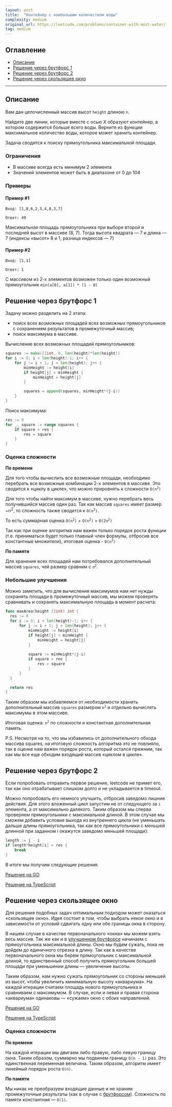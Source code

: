 ```yaml
---
layout: post
title:  "Контейнер с наибольшим количеством воды"
complexity: medium
original_url: https://leetcode.com/problems/container-with-most-water/
tag: medium
---
```


## Оглавление

- [Описание](#description)
- [Решение через брутфорс 1](#bruteforce_1)
- [Решение через брутфорс 2](#bruteforce_2)
- [Решение через скользящее окно](#sliding_window)

---

## <a name="description"></a>Описание

Вам дан целочисленный массив высот `height` длиною `n`.

Найдите две линии, которые вместе с осью X образуют контейнер, в котором содержится больше всего воды.
Верните из функции максимальное количество воды, которое может хранить контейнер.

Задача сводится к поиску прямоугольника максимальной площади.

### Ограничения

- В массиве всегда есть минимум 2 элемента
- Значений элементов может быть в диапазоне от 0 до 104

### Примеры

#### Пример #1

```
Вход: [1,8,6,2,5,4,8,3,7]
```

```
Ответ: 49
```

Максимальная площадь прямоугольника при выборе второй и последней высот в массиве (8, 7).
Тогда высота квадрата — 7 и длина — 7 (индексы «высот» 8 и 1, разница индексов — 7)

#### Пример #2

```
Вход: [1,1]
```

```
Ответ: 1
```

С массивом из 2-х элементов возможен только один возможный прямоугольник `min(a[0], a[1]) * (1 - 0)`

## <a name="bruteforce_1"></a>Решение через брутфорс 1

Задачу можно разделить на 2 этапа:
- поиск всех возможных площадей всех возможных прямоугольников с сохранением результатов в промежуточный массив;
- поиск максимума в массиве.

Вычисление всех возможных площадей прямоугольников:
```go
squares := make([]int, 0, len(height)*len(height))
for i := 0; i < len(height)-1; i++ {
    for j := i + 1; j < len(height); j++ {
        minHeight := height[i]
        if height[j] < minHeight {
            minHeight = height[j]
        }

        squares = append(squares, minHeight*(j-i))
    }
}
```

Поиск максимума:
```go
res := 0
for _, square := range squares {
    if square > res {
        res = square
    }
}
```

### Оценка сложности

**По времени** 

Для того чтобы вычислить все возможные площади, необходимо перебрать все возможные комбинации 2-х элементов в массиве.
Это сводится к «циклу в цикле», что можно прировнять к сложности <code>O(n<sup>2</sup>)</code>

Для того чтобы найти максимум в массиве, нужно перебрать весь получившийся массив один раз.
Так как массив `squares` имеет размер ~n<sup>2</sup>, то сложность также сводится к <code>O(n<sup>2</sup>)</code>.

То есть суммарная оценка <code>O(n<sup>2</sup>)</code> + <code>O(n<sup>2</sup>)</code> = <code>O(2n<sup>2</sup>)</code>

Так как при оценке алгоритма нам важен только порядок роста функции (т.е. приниматься будет только
главный член формулы, отбросив все константные множители), итоговая оценка - <code>O(n<sup>2</sup>)</code>

**По памяти**

Для хранения всех площадей нам потребовался дополнительный массив `squares`, чей размер сравним с <code>n<sup>2</sup></code>.

### Небольшие улучшения

Можно заметить, что для вычисления максимумов нам нет нужды сохранять площади в промежуточный массив,
мы можем проверять сравнивать и сохранять максимальную площадь в момент расчета:

```go
func maxArea(height []int) int {
  res := 0
  for i := 0; i < len(height)-1; i++ {
      for j := i + 1; j < len(height); j++ {
          minHeight := height[i]
          if height[j] < minHeight {
              minHeight = height[j]
          }
          
          square := minHeight*(j-i)
          if square > res {
              res = square
          }
      }
  }

  return res
}
```

Таким образом мы избавляемся от необходимости хранить дополнительный массив `squares` размером <code>n<sup>2</sup></code> и отдельно вычислять
максимумы в этом массиве.

Итоговая оценка: <code>n<sup>2</sup></code> по сложности и константная дополнительная память.

P.S. Несмотря на то, что мы избавились от дополнительного обхода массива squares, на итоговую сложность алгоритма
это не повлияло, так в оценке нам важен порядок роста, который остался прежним, так как мы все еще обходим
входящий массив «циклом в цикле».


## <a name="bruteforce_2"></a>Решение через брутфорс 2

Если попробовать отправить первое решение, leetcode не примет его, так как оно отрабатывает слишком долго 
и не укладывается в timeout.

Можно попробовать его немного улучшить, отбросив заведомо лишние действия. 
Для этого вложенный цикл запустим не от следующего за `i` элемента, а от максимально далекого.
Таким образом мы сперва проверяем прямоугольники с максимальной длиной.
В этом случае мы сможем добавить условие выхода из внутреннего цикла
(не уменьшать дальше длины прямоугольника, так как все прямоугольники с меньшей длинной при заданном i окажутся заведомо меньшей площади):
```go
length := j - i
if length*height[i] < res {
    break
}
```

В итоге мы получим следующие решения.

[Решение на GO](go/solution_bruteforce.go)

[Решение на TypeScript](ts/solution_bruteforce.ts)

## <a name="sliding_window"></a>Решение через скользящее окно

Для решения подобных задач оптимальным подходом может оказаться «скользящее окно».
Идея состоит в том, чтобы выбрать некое окно и в зависимости от условий сдвигать одну или обе границы окна в сторону.

В нашем случае в качестве первоначального «окна» мы можем взять весь массив.
Так же как и в [улучшенном брутфорсе](#bruteforce_2) начинаем с прямоугольника максимальной длины.
Окно мы будем сужать, пока не дойдем до единичного отрезка в длину.
Так как в качестве первоначального окна мы берем прямоугольник с максимальной длиной, 
то единственный способ получить прямоугольник большей площади при уменьшении длины — увеличение высоты.


Таким образом, нам нужно сужать прямоугольник со стороны меньшей из высот, чтобы увеличить минимальную высоту «аквариума».
На каждой итерации считаем площадь нового прямоугольника и сравниваем с максимумом.
В случае, если и левая и правая сторона «аквариума» одинаковы — «сужаем» окно с обоих направлений.

[Решение на GO](go/solution.go)

[Решение на TypeScript](ts/solution.ts)

### Оценка сложности

**По времени**

На каждой итерации мы двигаем либо правую, либо левую границу окна. Таким образом, суммарно мы подвинем границу `O(n - 1)` раз. 
Это единственная переменная величина. Таким образом, алгоритм имеет линейный порядок роста `O(n)`.

**По памяти**

Мы никак не преобразуем входящие данные и не храним промежуточные результаты (как в случае с [брутфорсом](#bruteforce_1)).
Сложность по памяти константная — `O(1)`.